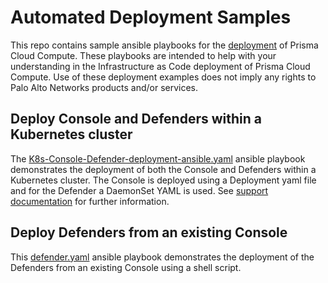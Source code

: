 # Automated Deployment Samples
This repo contains sample ansible playbooks for the [deployment](https://docs.prismacloudcompute.com/docs/compute_edition_21_04/install/install.html) of Prisma Cloud Compute. These playbooks are intended to help with your understanding in the Infrastructure as Code deployment of Prisma Cloud Compute. Use of these deployment examples does not imply any rights to Palo Alto Networks products and/or services.

## Deploy Console and Defenders within a Kubernetes cluster
The [K8s-Console-Defender-deployment-ansible.yaml](https://github.com/twistlock/sample-code/tree/master/automated-deployments/K8s-Console-Defender-deployment-ansible.yaml) ansible playbook demonstrates the deployment of both the Console and Defenders within a Kubernetes cluster. The Console is deployed using a Deployment yaml file and for the Defender a DaemonSet YAML is used. See [support documentation](https://docs.prismacloudcompute.com/docs/compute_edition_21_04/deployment_patterns/automated_deployment.html) for further information.

## Deploy Defenders from an existing Console
This [defender.yaml](https://github.com/twistlock/sample-code/tree/master/automated-deployments/defender.yaml) ansible playbook demonstrates the deployment of the Defenders from an existing Console using a shell script.
